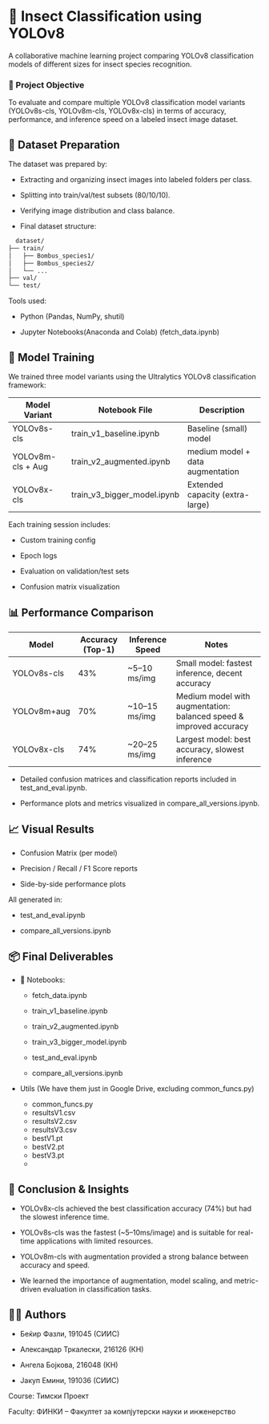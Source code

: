 # 🐝 Insect Classification using YOLOv8
A collaborative machine learning project comparing YOLOv8 classification models of different sizes for insect species recognition.

### 🎯 Project Objective
To evaluate and compare multiple YOLOv8 classification model variants (YOLOv8s-cls, YOLOv8m-cls, YOLOv8x-cls) in terms of accuracy, performance, and inference speed on a labeled insect image dataset.

## 📁 Dataset Preparation
The dataset was prepared by:

- Extracting and organizing insect images into labeled folders per class.

- Splitting into train/val/test subsets (80/10/10).

- Verifying image distribution and class balance.

- Final dataset structure:

```bash
  dataset/
├── train/
│   ├── Bombus_species1/
│   ├── Bombus_species2/
│   └── ...
├── val/
└── test/ 
```
Tools used:

- Python (Pandas, NumPy, shutil)

- Jupyter Notebooks(Anaconda and Colab) (fetch_data.ipynb)

## 🧠 Model Training
We trained three model variants using the Ultralytics YOLOv8 classification framework:

| Model Variant     | Notebook File               | Description                        |
|------------------|-----------------------------|------------------------------------|
| YOLOv8s-cls       | train_v1_baseline.ipynb     | Baseline (small) model              |
| YOLOv8m-cls + Aug | train_v2_augmented.ipynb    | medium model + data augmentation     |
| YOLOv8x-cls       | train_v3_bigger_model.ipynb | Extended capacity (extra-large)    |


Each training session includes:

- Custom training config

- Epoch logs

- Evaluation on validation/test sets

- Confusion matrix visualization
  
## 📊 Performance Comparison
| Model        | Accuracy (Top-1) | Inference Speed | Notes                                         |
|--------------|------------------|------------------|-----------------------------------------------|
| YOLOv8s-cls  | 43%              | ~5–10 ms/img     | Small model: fastest inference, decent accuracy |
| YOLOv8m+aug  | 70%              | ~10–15 ms/img    | Medium model with augmentation: balanced speed & improved accuracy |
| YOLOv8x-cls  | 74%              | ~20–25 ms/img    | Largest model: best accuracy, slowest inference |

- Detailed confusion matrices and classification reports included in test_and_eval.ipynb.

- Performance plots and metrics visualized in compare_all_versions.ipynb.


## 📈 Visual Results
- Confusion Matrix (per model)

- Precision / Recall / F1 Score reports

- Side-by-side performance plots

All generated in:

- test_and_eval.ipynb

- compare_all_versions.ipynb

## 📦 Final Deliverables
- 📁 Notebooks:

    - fetch_data.ipynb

    - train_v1_baseline.ipynb

    - train_v2_augmented.ipynb

    - train_v3_bigger_model.ipynb

    - test_and_eval.ipynb

    - compare_all_versions.ipynb

- Utils (We have them just in Google Drive, excluding common_funcs.py)
    - common_funcs.py
    - resultsV1.csv
    - resultsV2.csv
    - resultsV3.csv
    - bestV1.pt
    - bestV2.pt
    - bestV3.pt
    - 
## 🧾 Conclusion & Insights
- YOLOv8x-cls achieved the best classification accuracy (74%) but had the slowest inference time.

- YOLOv8s-cls was the fastest (~5–10ms/image) and is suitable for real-time applications with limited resources.

- YOLOv8m-cls with augmentation provided a strong balance between accuracy and speed.

- We learned the importance of augmentation, model scaling, and metric-driven evaluation in classification tasks.

## 🧑‍💻 Authors
- Беќир Фазли, 191045 (СИИС)

- Александар Тркалески, 216126 (КН)

- Ангела Бојкова, 216048 (КН)

- Јакуп Емини, 191036 (СИИС)

Course: Тимски Проект

Faculty: ФИНКИ – Факултет за компјутерски науки и инженерство
